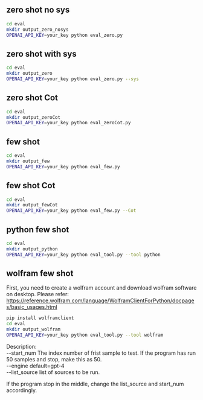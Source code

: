 ## zero shot no sys

```bash
cd eval
mkdir output_zero_nosys
OPENAI_API_KEY=your_key python eval_zero.py 
```

## zero shot with sys

```sh
cd eval
mkdir output_zero
OPENAI_API_KEY=your_key python eval_zero.py --sys 
```

## zero shot Cot

```sh
cd eval
mkdir output_zeroCot
OPENAI_API_KEY=your_key python eval_zeroCot.py 
```

## few shot 

```sh
cd eval
mkdir output_few
OPENAI_API_KEY=your_key python eval_few.py 
```

## few shot Cot

```sh
cd eval
mkdir output_fewCot
OPENAI_API_KEY=your_key python eval_few.py --Cot 
```

## python few shot 

```sh
cd eval
mkdir output_python
OPENAI_API_KEY=your_key python eval_tool.py --tool python
```
## wolfram few shot 
First, you need to create a wolfram account and download wolfram software on desktop. Please refer: https://reference.wolfram.com/language/WolframClientForPython/docpages/basic_usages.html

```sh
pip install wolframclient
cd eval
mkdir output_wolfram
OPENAI_API_KEY=your_key python eval_tool.py --tool wolfram
```

Description:\
--start_num The index number of frist sample to test. If the program has run 50 samples and stop, make this as 50. \
--engine default=gpt-4\
--list_source list of sources to be run. 

If the program stop in the middle, change the list_source and start_num accordingly. 
